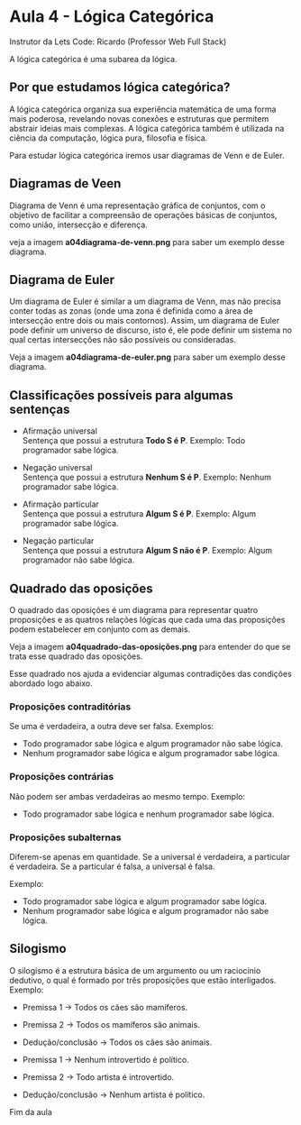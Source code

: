# Aula 4 - Lógica Categórica

Instrutor da Lets Code: Ricardo (Professor Web Full Stack)

A lógica categórica é uma subarea da lógica.

## Por que estudamos lógica categórica?

A lógica categórica organiza sua experiência matemática de uma forma mais poderosa, revelando novas conexões e estruturas que permitem abstrair ideias mais complexas. A lógica categórica também é utilizada na ciência da computação, lógica pura, filosofia e física.

Para estudar lógica categórica iremos usar diagramas de Venn e de Euler.

## Diagramas de Veen

Diagrama de Venn é uma representação gráfica de conjuntos, com o objetivo de facilitar a compreensão de operações básicas de conjuntos, como união, intersecção e diferença.

veja a imagem **a04diagrama-de-venn.png** para saber um exemplo desse diagrama.

## Diagrama de Euler

Um diagrama de Euler é similar a um diagrama de Venn, mas não precisa conter todas as zonas (onde uma zona é definida como a área de intersecção entre dois ou mais contornos). Assim, um diagrama de Euler pode definir um universo de discurso, isto é, ele pode definir um sistema no qual certas intersecções não são possíveis ou consideradas.

Veja a imagem **a04diagrama-de-euler.png** para saber um exemplo desse diagrama.

## Classificações possíveis para algumas sentenças

* Afirmação universal  
Sentença que possui a estrutura **Todo S é P**. Exemplo: Todo programador sabe lógica.

* Negação universal  
Sentença que possui a estrutura **Nenhum S é P**. Exemplo: Nenhum programador sabe lógica.

* Afirmação particular  
Sentença que possui a estrutura **Algum S é P**. Exemplo: Algum programador sabe lógica.

* Negação particular  
Sentença que possui a estrutura **Algum S não é P**. Exemplo: Algum programador não sabe lógica.

## Quadrado das oposições

O quadrado das oposições é um diagrama para representar quatro proposições e as quatros relações lógicas que cada uma das proposições podem estabelecer em conjunto com as demais.

Veja a imagem **a04quadrado-das-oposições.png** para entender do que se trata esse quadrado das oposições.

Esse quadrado nos ajuda a evidenciar algumas contradições das condições abordado logo abaixo.

### Proposições contraditórias

Se uma é verdadeira, a outra deve ser falsa. Exemplos:

* Todo programador sabe lógica e algum programador não sabe lógica.  
* Nenhum programador sabe lógica e algum programador sabe lógica.

### Proposições contrárias

Não podem ser ambas verdadeiras ao mesmo tempo. Exemplo:

* Todo programador sabe lógica e nenhum programador sabe lógica.

### Proposições subalternas

Diferem-se apenas em quantidade. Se a universal é verdadeira, a particular é verdadeira. Se a particular é falsa, a universal é falsa.

Exemplo:  
* Todo programador sabe lógica e algum programador sabe lógica.  
* Nenhum programador sabe lógica e algum programador não sabe lógica.

## Silogismo

O silogismo é a estrutura básica de um argumento ou um raciocínio dedutivo, o qual é formado por três proposições que estão interligados. Exemplo:

* Premissa 1 -> Todos os cães são mamíferos.  
* Premissa 2 -> Todos os mamíferos são animais.  
* Dedução/conclusão -> Todos os cães são animais.

* Premissa 1 -> Nenhum introvertido é político.  
* Premissa 2 -> Todo artista é introvertido.  
* Dedução/conclusão -> Nenhum artista é político.

Fim da aula
